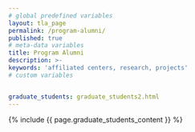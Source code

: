 ```yaml
---
# global predefined variables
layout: tla_page
permalink: /program-alumni/
published: true
# meta-data variables
title: Program Alumni
description: >-
keywords: 'affiliated centers, research, projects'
# custom variables


graduate_students: graduate_students2.html
---
```

{% include {{ page.graduate_students_content }} %}
